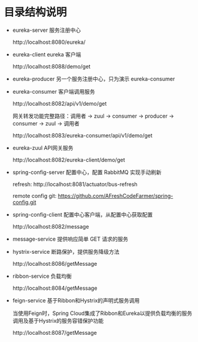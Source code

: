 # 目录结构说明
* eureka-server 服务注册中心

  http://localhost:8080/eureka/

* eureka-client  eureka 客户端

  http://localhost:8088/demo/get

* eureka-producer 另一个服务注册中心，只为演示 eureka-consumer

* eureka-consumer 客户端调用服务

  http://localhost:8082/api/v1/demo/get

  网关转发功能完整路径：调用者 -> zuul -> consumer -> producer -> consumer -> zuul -> 调用者

  http://localhost:8083/eureka-consumer/api/v1/demo/get

* eureka-zuul API网关服务

    http://localhost:8082/eureka-client/demo/get

* spring-config-server 配置中心，配置 RabbitMQ 实现手动刷新

    refresh: http://localhost:8081/actuator/bus-refresh

    remote config git: https://github.com/AFreshCodeFarmer/spring-config.git

* spring-config-client 配置中心客户端，从配置中心获取配置

    http://localhost:8082/message

* message-service 提供响应简单 GET 请求的服务

* hystrix-service 断路保护，提供服务降级方法

    http://localhost:8086/getMessage

* ribbon-service 负载均衡

    http://localhost:8084/getMessage

* feign-service 基于Ribbon和Hystrix的声明式服务调用

    当使用Feign时，Spring Cloud集成了Ribbon和Eureka以提供负载均衡的服务调用及基于Hystrix的服务容错保护功能

    http://localhost:8087/getMessage

    

    